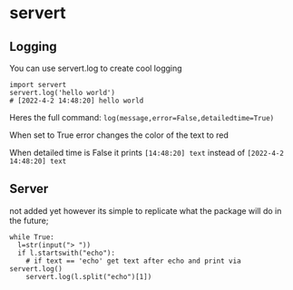 # servert

## Logging

You can use servert.log to create cool logging

```
import servert
servert.log('hello world')
# [2022-4-2 14:48:20] hello world
```
Heres the full command:
`log(message,error=False,detailedtime=True)`

When set to True error changes the color of the text to red 

When detailed time is False it prints `[14:48:20] text` instead of `[2022-4-2 14:48:20] text`
## Server

not added yet however its simple to replicate what the package will do in the future;

```
while True:
  l=str(input("> "))
  if l.startswith("echo"):
    # if text == 'echo' get text after echo and print via servert.log()
    servert.log(l.split("echo")[1])
 ```

